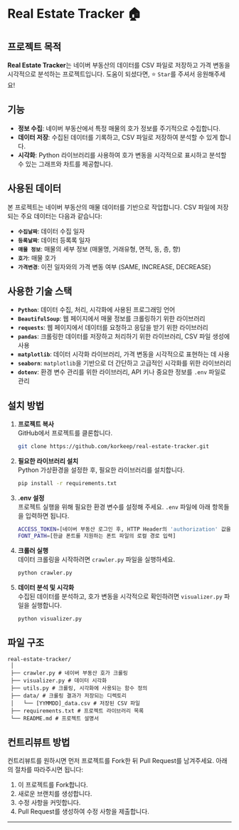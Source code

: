 # Real Estate Tracker 🏠

## 프로젝트 목적

**Real Estate Tracker**는 네이버 부동산의 데이터를 CSV 파일로 저장하고 가격 변동을 시각적으로 분석하는 프로젝트입니다. 도움이 되셨다면, ⭐ `Star`를 주셔서 응원해주세요! 

## 기능

- **정보 수집**: 네이버 부동산에서 특정 매물의 호가 정보를 주기적으로 수집합니다.
- **데이터 저장**: 수집된 데이터를 기록하고, CSV 파일로 저장하여 분석할 수 있게 합니다.
- **시각화**: Python 라이브러리를 사용하여 호가 변동을 시각적으로 표시하고 분석할 수 있는 그래프와 차트를 제공합니다.

## 사용된 데이터

본 프로젝트는 네이버 부동산의 매물 데이터를 기반으로 작업합니다. CSV 파일에 저장되는 주요 데이터는 다음과 같습니다:

- **`수집날짜`**: 데이터 수집 일자
- **`등록날짜`**: 데이터 등록록 일자
- **`매물 정보`**: 매물의 세부 정보 (매물명, 거래유형, 면적, 동, 층, 향)
- **`호가`**: 매물 호가
- **`가격변경`**: 이전 일자와의 가격 변동 여부 (SAME, INCREASE, DECREASE)

## 사용한 기술 스택

- **`Python`**: 데이터 수집, 처리, 시각화에 사용된 프로그래밍 언어
- **`BeautifulSoup`**: 웹 페이지에서 매물 정보를 크롤링하기 위한 라이브러리
- **`requests`**: 웹 페이지에서 데이터를 요청하고 응답을 받기 위한 라이브러리
- **`pandas`**: 크롤링한 데이터를 저장하고 처리하기 위한 라이브러리, CSV 파일 생성에 사용
- **`matplotlib`**: 데이터 시각화 라이브러리, 가격 변동을 시각적으로 표현하는 데 사용
- **`seaborn`**: `matplotlib`을 기반으로 더 간단하고 고급적인 시각화를 위한 라이브러리
- **`dotenv`**: 환경 변수 관리를 위한 라이브러리, API 키나 중요한 정보를 `.env` 파일로 관리

## 설치 방법

1. **프로젝트 복사**  
   GitHub에서 프로젝트를 클론합니다.
   ```bash
   git clone https://github.com/korkeep/real-estate-tracker.git
   ```

2. **필요한 라이브러리 설치**  
   Python 가상환경을 설정한 후, 필요한 라이브러리를 설치합니다.
   
   ```bash  
   pip install -r requirements.txt
   ```

3. **.env 설정**  
   프로젝트 실행을 위해 필요한 환경 변수를 설정해 주세요. `.env` 파일에 아래 항목들을 입력하면 됩니다.

   ```bash  
   ACCESS_TOKEN=[네이버 부동산 로그인 후, HTTP Header의 'authorization' 값을 입력]
   FONT_PATH=[한글 폰트를 지원하는 폰트 파일의 로컬 경로 입력]
   ```

4. **크롤러 실행**  
   데이터 크롤링을 시작하려면 `crawler.py` 파일을 실행하세요.
   
   ```bash  
   python crawler.py
   ```

5. **데이터 분석 및 시각화**  
   수집된 데이터를 분석하고, 호가 변동을 시각적으로 확인하려면 `visualizer.py` 파일을 실행합니다.
   
   ```bash  
   python visualizer.py
   ```

## 파일 구조
```
real-estate-tracker/ 
 │
 ├── crawler.py # 네이버 부동산 호가 크롤링
 ├── visualizer.py # 데이터 시각화
 ├── utils.py # 크롤링, 시각화에 사용되는 함수 정의
 ├── data/ # 크롤링 결과가 저장되는 디렉토리
 │   └── [YYMMDD]_data.csv # 저장된 CSV 파일
 ├── requirements.txt # 프로젝트 라이브러리 목록
 └── README.md # 프로젝트 설명서
```

## 컨트리뷰트 방법

컨트리뷰트를 원하시면 먼저 프로젝트를 Fork한 뒤 Pull Request를 남겨주세요. 아래의 절차를 따라주시면 됩니다:

1. 이 프로젝트를 Fork합니다.
2. 새로운 브랜치를 생성합니다.
3. 수정 사항을 커밋합니다.
4. Pull Request를 생성하여 수정 사항을 제출합니다.

---